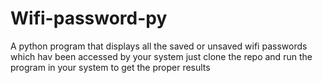 # Wifi-password-py
A python program that displays all the saved or unsaved wifi passwords which hav been accessed by your system
just clone the repo and run the program in your system to get the proper results
